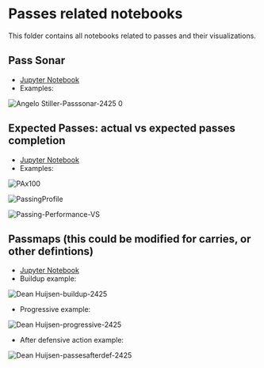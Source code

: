 # Passes related notebooks
This folder contains all notebooks related to passes and their visualizations. 

## Pass Sonar
- [Jupyter Notebook](https://gibranium.github.io/passing/PASSES-SONAR.html)
- Examples:

![Angelo Stiller-Passsonar-2425 0](https://github.com/user-attachments/assets/70214ba4-48c1-4167-b974-e65c7b036d6e)

## Expected Passes: actual vs expected passes completion
- [Jupyter Notebook](https://gibranium.github.io/passing/PASSES-xP-PROFILING.html)
- Examples:

![PAx100](https://github.com/user-attachments/assets/3227d7d4-2868-4227-9015-b90736f84de9)

![PassingProfile](https://github.com/user-attachments/assets/4329ff5a-02c5-4902-a8d1-c0f613608735)

![Passing-Performance-VS](https://github.com/user-attachments/assets/606c6af5-7256-4bb5-946f-64c537ed2a1f)

## Passmaps (this could be modified for carries, or other defintions)
- [Jupyter Notebook](https://gibranium.github.io/passing/PASSMAPS.html)
- Buildup example:

![Dean Huijsen-buildup-2425](https://github.com/user-attachments/assets/06bc4f27-4827-4f85-ab25-8f4e40dfcf8d)

- Progressive example:

![Dean Huijsen-progressive-2425](https://github.com/user-attachments/assets/0591fc8e-bc9c-4040-ac62-f65452d227a0)

- After defensive action example:

![Dean Huijsen-passesafterdef-2425](https://github.com/user-attachments/assets/550c7af3-3630-41f7-8643-2cb3822c4351)
